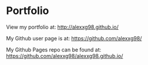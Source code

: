 # Portfolio

View my portfolio at: http://alexxg98.github.io/

My Github user page is at: 
https://github.com/alexxg98/

My Github Pages repo can be found at:  
https://github.com/alexxg98/alexxg98.github.io/
